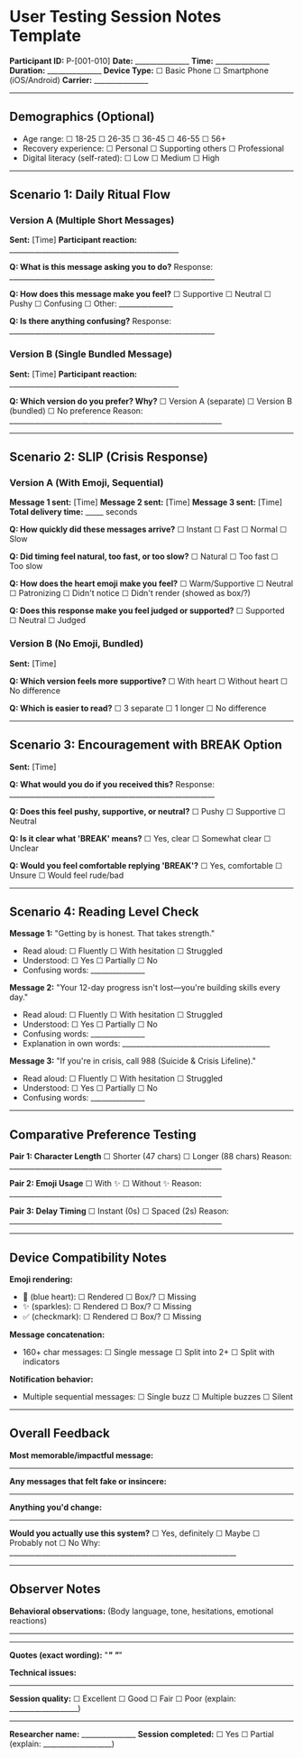 # User Testing Session Notes Template

**Participant ID:** P-[001-010]
**Date:** _______________
**Time:** _______________
**Duration:** _______________
**Device Type:** ☐ Basic Phone  ☐ Smartphone (iOS/Android)
**Carrier:** _______________

---

## Demographics (Optional)
- Age range: ☐ 18-25  ☐ 26-35  ☐ 36-45  ☐ 46-55  ☐ 56+
- Recovery experience: ☐ Personal  ☐ Supporting others  ☐ Professional
- Digital literacy (self-rated): ☐ Low  ☐ Medium  ☐ High

---

## Scenario 1: Daily Ritual Flow

### Version A (Multiple Short Messages)
**Sent:** [Time]
**Participant reaction:** _______________________________________________

**Q: What is this message asking you to do?**
Response: _________________________________________________________

**Q: How does this message make you feel?**
☐ Supportive  ☐ Neutral  ☐ Pushy  ☐ Confusing  ☐ Other: _______________

**Q: Is there anything confusing?**
Response: _________________________________________________________

### Version B (Single Bundled Message)
**Sent:** [Time]
**Participant reaction:** _______________________________________________

**Q: Which version do you prefer? Why?**
☐ Version A (separate)  ☐ Version B (bundled)  ☐ No preference
Reason: ___________________________________________________________

---

## Scenario 2: SLIP (Crisis Response)

### Version A (With Emoji, Sequential)
**Message 1 sent:** [Time]
**Message 2 sent:** [Time]
**Message 3 sent:** [Time]
**Total delivery time:** _____ seconds

**Q: How quickly did these messages arrive?**
☐ Instant  ☐ Fast  ☐ Normal  ☐ Slow

**Q: Did timing feel natural, too fast, or too slow?**
☐ Natural  ☐ Too fast  ☐ Too slow

**Q: How does the heart emoji make you feel?**
☐ Warm/Supportive  ☐ Neutral  ☐ Patronizing  ☐ Didn't notice
☐ Didn't render (showed as box/?)

**Q: Does this response make you feel judged or supported?**
☐ Supported  ☐ Neutral  ☐ Judged

### Version B (No Emoji, Bundled)
**Sent:** [Time]

**Q: Which version feels more supportive?**
☐ With heart  ☐ Without heart  ☐ No difference

**Q: Which is easier to read?**
☐ 3 separate  ☐ 1 longer  ☐ No difference

---

## Scenario 3: Encouragement with BREAK Option

**Sent:** [Time]

**Q: What would you do if you received this?**
Response: _________________________________________________________

**Q: Does this feel pushy, supportive, or neutral?**
☐ Pushy  ☐ Supportive  ☐ Neutral

**Q: Is it clear what 'BREAK' means?**
☐ Yes, clear  ☐ Somewhat clear  ☐ Unclear

**Q: Would you feel comfortable replying 'BREAK'?**
☐ Yes, comfortable  ☐ Unsure  ☐ Would feel rude/bad

---

## Scenario 4: Reading Level Check

**Message 1:** "Getting by is honest. That takes strength."
- Read aloud: ☐ Fluently  ☐ With hesitation  ☐ Struggled
- Understood: ☐ Yes  ☐ Partially  ☐ No
- Confusing words: _______________

**Message 2:** "Your 12-day progress isn't lost—you're building skills every day."
- Read aloud: ☐ Fluently  ☐ With hesitation  ☐ Struggled
- Understood: ☐ Yes  ☐ Partially  ☐ No
- Confusing words: _______________
- Explanation in own words: _________________________________________

**Message 3:** "If you're in crisis, call 988 (Suicide & Crisis Lifeline)."
- Read aloud: ☐ Fluently  ☐ With hesitation  ☐ Struggled
- Understood: ☐ Yes  ☐ Partially  ☐ No
- Confusing words: _______________

---

## Comparative Preference Testing

**Pair 1: Character Length**
☐ Shorter (47 chars)  ☐ Longer (88 chars)
Reason: ___________________________________________________________

**Pair 2: Emoji Usage**
☐ With ✨  ☐ Without ✨
Reason: ___________________________________________________________

**Pair 3: Delay Timing**
☐ Instant (0s)  ☐ Spaced (2s)
Reason: ___________________________________________________________

---

## Device Compatibility Notes

**Emoji rendering:**
- 💙 (blue heart): ☐ Rendered  ☐ Box/? ☐ Missing
- ✨ (sparkles): ☐ Rendered  ☐ Box/? ☐ Missing
- ✅ (checkmark): ☐ Rendered  ☐ Box/? ☐ Missing

**Message concatenation:**
- 160+ char messages: ☐ Single message  ☐ Split into 2+  ☐ Split with indicators

**Notification behavior:**
- Multiple sequential messages: ☐ Single buzz  ☐ Multiple buzzes  ☐ Silent

---

## Overall Feedback

**Most memorable/impactful message:**
_____________________________________________________________________

**Any messages that felt fake or insincere:**
_____________________________________________________________________

**Anything you'd change:**
_____________________________________________________________________

**Would you actually use this system?**
☐ Yes, definitely  ☐ Maybe  ☐ Probably not  ☐ No
Why: _______________________________________________________________

---

## Observer Notes

**Behavioral observations:**
(Body language, tone, hesitations, emotional reactions)
_____________________________________________________________________
_____________________________________________________________________

**Quotes (exact wording):**
"_____________________________________________________________________"
"_____________________________________________________________________"

**Technical issues:**
_____________________________________________________________________

**Session quality:**
☐ Excellent  ☐ Good  ☐ Fair  ☐ Poor (explain: ___________________)

---

**Researcher name:** _______________
**Session completed:** ☐ Yes  ☐ Partial (explain: ___________________)
